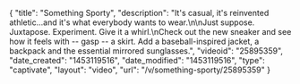 {
    "title": "Something Sporty",
    "description": "It's casual, it's reinvented athletic...and it's what everybody wants to wear.\n\nJust suppose. Juxtapose. Experiment. Give it a whirl.\nCheck out the new sneaker and see how it feels with -- gasp -- a skirt. Add a baseball-inspired jacket, a backpack and the essential mirrored sunglasses.",
    "videoid": "25895359",
    "date_created": "1453119516",
    "date_modified": "1453119516",
    "type": "captivate",
    "layout": "video",
    "url": "\/v\/something-sporty\/25895359"
}